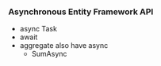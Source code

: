 ### Asynchronous Entity Framework API

- async Task<IActionResult>
- await
- aggregate also have async
  - SumAsync
